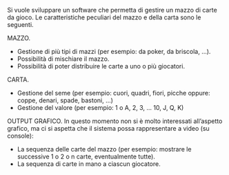 Si vuole sviluppare un software che permetta di gestire un mazzo di carte da gioco. Le caratteristiche peculiari del mazzo e della carta sono le seguenti.

MAZZO.
-	Gestione di più tipi di mazzi (per esempio: da poker, da briscola, …).
-	Possibilità di mischiare il mazzo.
-	Possibilità di poter distribuire le carte a uno o più giocatori.

CARTA.
-	Gestione del seme (per esempio: cuori, quadri, fiori, picche oppure: coppe, denari, spade, bastoni, …)
-	Gestione del valore (per esempio: 1 o A, 2, 3, … 10, J, Q, K)

OUTPUT GRAFICO.
In questo momento non si è molto interessati all’aspetto grafico, ma ci si aspetta che il sistema possa rappresentare a video (su console):
-	La sequenza delle carte del mazzo (per esempio: mostrare le successive 1 o 2 o n carte, eventualmente tutte).
-	La sequenza di carte in mano a ciascun giocatore.
